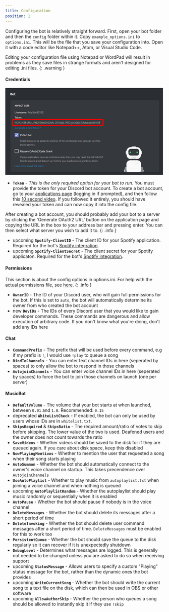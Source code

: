 ```yaml
---
title: Configuration
position: 1
---
```


Configuring the bot is relatively straight forward. First, open your bot folder and then the `config` folder within it. Copy `example_options.ini` to `options.ini`. This will be the file that you save your configuration into. Open it with a code editor like Notepad++, Atom, or Visual Studio Code.

Editing your configuration file using Notepad or WordPad will result in problems as they save files in strange formats and aren't designed for editing .ini files.
{: .warning }

#### Credentials

<img class="doc-img" src="images/token.png" alt="Token" style="width: 500px;"/>

- **`Token`** - *This is the only required option for your bot to run.* You must provide the token for your Discord bot account. To create a bot account, go to your [applications page](https://discordapp.com/developers/applications/me) (logging in if prompted), and then follow this [10 second video](https://drive.google.com/file/d/1wZG_TBVfjQfj0CEYaRTzS60D-cbfeeYZ/view). If you followed it entirely, you should have revealed your token and can now copy it into the config file.

After creating a bot account, you should probably add your bot to a server by clicking the 'Generate OAuth2 URL' button on the application page and copying the URL in the box to your address bar and pressing enter. You can then select what server you wish to add it to.
{: .info }

- <span class="label label-dark" title="Added in a future update">upcoming</span> **`Spotify-ClientID`** - The client ID for your Spotify application. Required for the bot's [Spotify integration](#how-do-i-enable-spotify-integration).
- <span class="label label-dark" title="Added in a future update">upcoming</span> **`Spotify-ClientSecret`** - The client secret for your Spotify applicaton. Required for the bot's [Spotify integration](#how-do-i-enable-spotify-integration).

#### Permissions

This section is about the config options in options.ini. For help with the actual permissions file, see [here](#guidespermissions).
{: .info }

- **`OwnerID`** - The ID of your Discord user, who will gain full permissions for the bot. If this is set to `auto`, the bot will automatically determine its owner from who created the bot account
- <span class="label label-primary" title="Added in 1.9.6">new</span> **`DevIDs`** - The IDs of every Discord user that you would like to gain developer commands. These commands are dangerous and allow execution of arbitrary code. If you don't know what you're doing, don't add any IDs here

#### Chat

- **`CommandPrefix`** - The prefix that will be used before every command, e.g if my prefix is `!`, I would use `!play` to queue a song
- **`BindToChannels`** - You can enter text channel IDs in here (seperated by spaces) to only allow the bot to respond in those channels
- **`AutojoinChannels`** - You can enter voice channel IDs in here (seperated by spaces) to force the bot to join those channels on launch (one per server)

#### MusicBot

- **`DefaultVolume`** - The volume that your bot starts at when launched, between `0.01` and `1.0`. Recommended: `0.15`
- <span class="label label-warning" title="This command will be removed in a future update">deprecated</span> **`WhiteListCheck`** - If enabled, the bot can only be used by users whose IDs are in `whitelist.txt`.
- **`SkipsRequired`** & **`SkipsRatio`** - The required amount/ratio of votes to skip before skipping. The lower value of the two is used. Deafened users and the owner does not count towards the ratio
- **`SaveVideos`** - Whether videos should be saved to the disk for if they are queued again. If you care about disk space, keep this disabled
- **`NowPlayingMentions`** - Whether to mention the user that requested a song when their song starts playing
- **`AutoSummon`** - Whether the bot should automatically connect to the owner's voice channel on startup. This takes precendence over `AutojoinChannels`
- **`UseAutoPlaylist`** - Whether to play music from `autoplaylist.txt` when joining a voice channel and when nothing is queued
- <span class="label label-dark" title="Added in a future update">upcoming</span> **`AutoPlaylistRandom`** - Whether the autoplaylist should play music randomly or sequentially when it is enabled
- **`AutoPause`** - Whether the bot should pause if nobody is in the voice channel
- **`DeleteMessages`** - Whether the bot should delete its messages after a short period of time
- **`DeleteInvoking`** - Whether the bot should delete user command messages after a short period of time. `DeleteMessages` must be enabled for this to work too
- **`PersistentQueue`** - Whether the bot should save the queue to the disk regularly so it can recover if it is unexpectedly shutdown
- **`DebugLevel`** - Determines what messages are logged. This is generally not needed to be changed unless you are asked to do so when receiving support
- <span class="label label-dark" title="Added in a future update">upcoming</span> **`StatusMessage`** - Allows users to specify a custom "Playing" status message for the bot, rather than the dynamic ones the bot provides
- <span class="label label-dark" title="Added in a future update">upcoming</span> **`WriteCurrentSong`** - Whether the bot should write the current song to a text file on the disk, which can then be used in OBS or other software
- <span class="label label-dark" title="Added in a future update">upcoming</span> **`AllowAuthorSkip`** - Whether the person who queues a song should be allowed to instantly skip it if they use `!skip`
